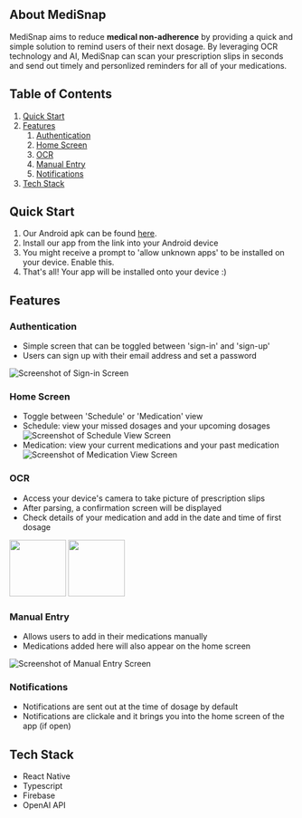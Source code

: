 ## About MediSnap

MediSnap aims to reduce **medical non-adherence** by providing a quick and simple solution to remind users of their next dosage. By leveraging OCR technology and AI, MediSnap can scan your prescription slips in seconds and send out timely and personlized reminders for all of your medications.

## Table of Contents

1. [Quick Start](#quick-start)
2. [Features](#features)
   1. [Authentication](#authentication)
   2. [Home Screen](#home-screen)
   3. [OCR](#ocr)
   4. [Manual Entry](#manual-entry)
   5. [Notifications](#notifications)
3. [Tech Stack](#tech-stack)

## Quick Start

1. Our Android apk can be found [here](https://drive.google.com/drive/folders/1_M-Xnt1yQLEqd0mJh-IClFpJwj9PsE5a?usp=sharing).
2. Install our app from the link into your Android device
3. You might receive a prompt to 'allow unknown apps' to be installed on your device. Enable this.
4. That's all! Your app will be installed onto your device :)

## Features

### Authentication

- Simple screen that can be toggled between 'sign-in' and 'sign-up'
- Users can sign up with their email address and set a password

![Screenshot of Sign-in Screen](/signinscreen.jpg)

### Home Screen

- Toggle between 'Schedule' or 'Medication' view
- Schedule: view your missed dosages and your upcoming dosages
![Screenshot of Schedule View Screen](/schedule_view_screen.jpg)
- Medication: view your current medications and your past medication
![Screenshot of Medication View Screen](/medication_view_screen.jpg)

### OCR

- Access your device's camera to take picture of prescription slips
- After parsing, a confirmation screen will be displayed
- Check details of your medication and add in the date and time of first dosage

<img src="camerascreen.jpg" width="100"/> <img src="confirmationscreen.jpg" width="100"/> 

### Manual Entry

- Allows users to add in their medications manually
- Medications added here will also appear on the home screen
  
![Screenshot of Manual Entry Screen](/manualentrysreen.jpg)

### Notifications

- Notifications are sent out at the time of dosage by default
- Notifications are clickale and it brings you into the home screen of the app (if open)

## Tech Stack
- React Native
- Typescript
- Firebase
- OpenAI API

